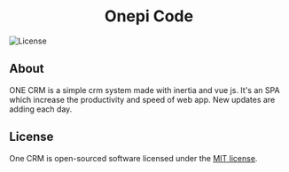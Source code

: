 <h1 align="center">Onepi Code</h1>

<p>
<img src="https://img.shields.io/packagist/l/laravel/framework" alt="License">
</p>

## About

<p>ONE CRM is a simple crm system made with inertia and vue js. It's an SPA which increase the productivity and speed of web app. New updates are adding each day.</p>

## License

One CRM is open-sourced software licensed under the [MIT license](https://opensource.org/licenses/MIT).
